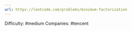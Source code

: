 ```yaml
---
url: https://leetcode.com/problems/minimum-factorization
---
```


Difficulty: #medium
Companies: #tencent